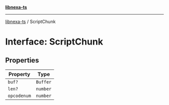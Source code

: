 [**libnexa-ts**](../index.md)

***

[libnexa-ts](../index.md) / ScriptChunk

# Interface: ScriptChunk

## Properties

| Property | Type |
| ------ | ------ |
| <a id="buf"></a> `buf?` | `Buffer` |
| <a id="len"></a> `len?` | `number` |
| <a id="opcodenum"></a> `opcodenum` | `number` |
